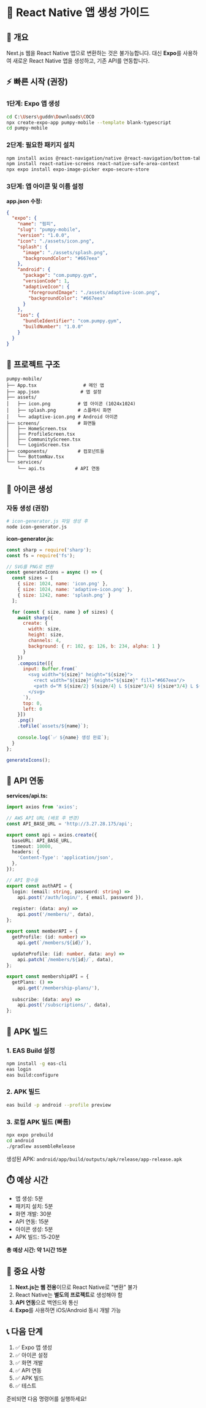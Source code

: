 # 📱 React Native 앱 생성 가이드

## 🎯 개요

Next.js 웹을 React Native 앱으로 변환하는 것은 불가능합니다. 대신 **Expo**를 사용하여 새로운 React Native 앱을 생성하고, 기존 API를 연동합니다.

## ⚡ 빠른 시작 (권장)

### 1단계: Expo 앱 생성

```bash
cd C:\Users\guddn\Downloads\COCO
npx create-expo-app pumpy-mobile --template blank-typescript
cd pumpy-mobile
```

### 2단계: 필요한 패키지 설치

```bash
npm install axios @react-navigation/native @react-navigation/bottom-tabs
npm install react-native-screens react-native-safe-area-context
npx expo install expo-image-picker expo-secure-store
```

### 3단계: 앱 아이콘 및 이름 설정

**app.json 수정:**
```json
{
  "expo": {
    "name": "펌피",
    "slug": "pumpy-mobile",
    "version": "1.0.0",
    "icon": "./assets/icon.png",
    "splash": {
      "image": "./assets/splash.png",
      "backgroundColor": "#667eea"
    },
    "android": {
      "package": "com.pumpy.gym",
      "versionCode": 1,
      "adaptiveIcon": {
        "foregroundImage": "./assets/adaptive-icon.png",
        "backgroundColor": "#667eea"
      }
    },
    "ios": {
      "bundleIdentifier": "com.pumpy.gym",
      "buildNumber": "1.0.0"
    }
  }
}
```

## 📁 프로젝트 구조

```
pumpy-mobile/
├── App.tsx                 # 메인 앱
├── app.json               # 앱 설정
├── assets/
│   ├── icon.png          # 앱 아이콘 (1024x1024)
│   ├── splash.png        # 스플래시 화면
│   └── adaptive-icon.png # Android 아이콘
├── screens/              # 화면들
│   ├── HomeScreen.tsx
│   ├── ProfileScreen.tsx
│   ├── CommunityScreen.tsx
│   └── LoginScreen.tsx
├── components/           # 컴포넌트들
│   └── BottomNav.tsx
└── services/
    └── api.ts           # API 연동
```

## 🎨 아이콘 생성

### 자동 생성 (권장)

```bash
# icon-generator.js 파일 생성 후
node icon-generator.js
```

**icon-generator.js:**
```javascript
const sharp = require('sharp');
const fs = require('fs');

// SVG를 PNG로 변환
const generateIcons = async () => {
  const sizes = [
    { size: 1024, name: 'icon.png' },
    { size: 1024, name: 'adaptive-icon.png' },
    { size: 1242, name: 'splash.png' }
  ];

  for (const { size, name } of sizes) {
    await sharp({
      create: {
        width: size,
        height: size,
        channels: 4,
        background: { r: 102, g: 126, b: 234, alpha: 1 }
      }
    })
    .composite([{
      input: Buffer.from(`
        <svg width="${size}" height="${size}">
          <rect width="${size}" height="${size}" fill="#667eea"/>
          <path d="M ${size/2} ${size/4} L ${size*3/4} ${size*3/4} L ${size/4} ${size*3/4} Z" fill="#fff"/>
        </svg>
      `),
      top: 0,
      left: 0
    }])
    .png()
    .toFile(`assets/${name}`);
    
    console.log(`✅ ${name} 생성 완료`);
  }
};

generateIcons();
```

## 🔗 API 연동

**services/api.ts:**
```typescript
import axios from 'axios';

// AWS API URL (배포 후 변경)
const API_BASE_URL = 'http://3.27.28.175/api';

export const api = axios.create({
  baseURL: API_BASE_URL,
  timeout: 10000,
  headers: {
    'Content-Type': 'application/json',
  },
});

// API 함수들
export const authAPI = {
  login: (email: string, password: string) =>
    api.post('/auth/login/', { email, password }),
  
  register: (data: any) =>
    api.post('/members/', data),
};

export const memberAPI = {
  getProfile: (id: number) =>
    api.get(`/members/${id}/`),
  
  updateProfile: (id: number, data: any) =>
    api.patch(`/members/${id}/`, data),
};

export const membershipAPI = {
  getPlans: () =>
    api.get('/membership-plans/'),
  
  subscribe: (data: any) =>
    api.post('/subscriptions/', data),
};
```

## 📱 APK 빌드

### 1. EAS Build 설정

```bash
npm install -g eas-cli
eas login
eas build:configure
```

### 2. APK 빌드

```bash
eas build -p android --profile preview
```

### 3. 로컬 APK 빌드 (빠름)

```bash
npx expo prebuild
cd android
./gradlew assembleRelease
```

생성된 APK: `android/app/build/outputs/apk/release/app-release.apk`

## ⏱️ 예상 시간

- 앱 생성: 5분
- 패키지 설치: 5분
- 화면 개발: 30분
- API 연동: 15분
- 아이콘 생성: 5분
- APK 빌드: 15-20분

**총 예상 시간: 약 1시간 15분**

## 🚨 중요 사항

1. **Next.js는 웹 전용**이므로 React Native로 "변환" 불가
2. React Native는 **별도의 프로젝트**로 생성해야 함
3. **API 연동**으로 백엔드와 통신
4. **Expo**를 사용하면 iOS/Android 동시 개발 가능

## 📞 다음 단계

1. ✅ Expo 앱 생성
2. ✅ 아이콘 설정
3. ✅ 화면 개발
4. ✅ API 연동
5. ✅ APK 빌드
6. ✅ 테스트

준비되면 다음 명령어를 실행하세요!


